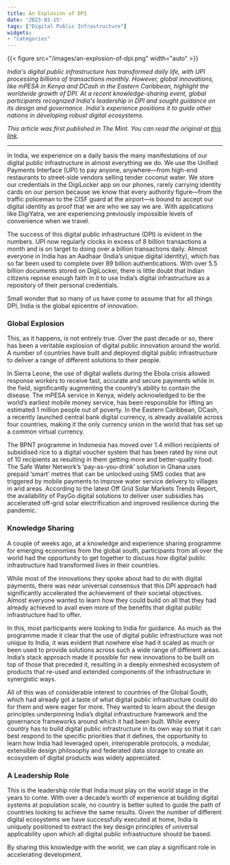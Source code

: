 ```yaml
---
title: An Explosion of DPI
date: '2023-03-15'
tags: ["Digital Public Infrastructure"]
widgets: 
- "categories"
---
```


{{< figure src="/images/an-explosion-of-dpi.png" width="auto" >}}

*India's digital public infrastructure has transformed daily life, with UPI processing billions of transactions monthly. However, global innovations, like mPESA in Kenya and DCash in the Eastern Caribbean, highlight the worldwide growth of DPI. At a recent knowledge-sharing event, global participants recognized India's leadership in DPI and sought guidance on its design and governance. India's experience positions it to guide other nations in developing robust digital ecosystems.*

<!--more-->
*This article was first published in The Mint. You can read the original at [this link](https://www.livemint.com/opinion/columns/india-must-lead-the-evolution-of-digital-infrastructure-11678814716292.html).*

---

In India, we experience on a daily basis the many manifestations of our digital public infrastructure in almost everything we do. We use the Unified Payments Interface (UPI) to pay anyone, anywhere—from high-end restaurants to street-side vendors selling tender coconut water. We store our credentials in the DigiLocker app on our phones, rarely carrying identity cards on our person because we know that every authority figure—from the traffic policeman to the CISF guard at the airport—is bound to accept our digital identity as proof that we are who we say we are. With applications like DigiYatra, we are experiencing previously impossible levels of convenience when we travel.

The success of this digital public infrastructure (DPI) is evident in the numbers. UPI now regularly clocks in excess of 8 billion transactions a month and is on target to doing over a billion transactions daily. Almost everyone in India has an Aadhaar (India’s unique digital identity), which has so far been used to complete over 89 billion authentications. With over 5.5 billion documents stored on DigiLocker, there is little doubt that Indian citizens repose enough faith in it to use India’s digital infrastructure as a repository of their personal credentials.

Small wonder that so many of us have come to assume that for all things DPI, India is the global epicentre of innovation.

### Global Explosion

This, as it happens, is not entirely true. Over the past decade or so, there has been a veritable explosion of digital public innovation around the world. A number of countries have built and deployed digital public infrastructure to deliver a range of different solutions to their people.

In Sierra Leone, the use of digital wallets during the Ebola crisis allowed response workers to receive fast, accurate and secure payments while in the field, significantly augmenting the country’s ability to contain the disease. The mPESA service in Kenya, widely acknowledged to be the world’s earliest mobile money service, has been responsible for lifting an estimated 1 million people out of poverty. In the Eastern Caribbean, DCash, a recently launched central bank digital currency, is already available across four countries, making it the only currency union in the world that has set up a common virtual currency.

The BPNT programme in Indonesia has moved over 1.4 million recipients of subsidised rice to a digital voucher system that has been rated by nine out of 10 recipients as resulting in them getting more and better-quality food. The Safe Water Network’s ‘pay-as-you-drink’ solution in Ghana uses prepaid ‘smart’ metres that can be unlocked using SMS codes that are triggered by mobile payments to improve water service delivery to villages in arid areas. According to the latest Off Grid Solar Markets Trends Report, the availability of PayGo digital solutions to deliver user subsidies has accelerated off-grid solar electrification and improved resilience during the pandemic.

### Knowledge Sharing

A couple of weeks ago, at a knowledge and experience sharing programme for emerging economies from the global south, participants from all over the world had the opportunity to get together to discuss how digital public infrastructure had transformed lives in their countries.

While most of the innovations they spoke about had to do with digital payments, there was near universal consensus that this DPI approach had significantly accelerated the achievement of their societal objectives. Almost everyone wanted to learn how they could build on all that they had already achieved to avail even more of the benefits that digital public infrastructure had to offer.

In this, most participants were looking to India for guidance. As much as the programme made it clear that the use of digital public infrastructure was not unique to India, it was evident that nowhere else had it scaled as much or been used to provide solutions across such a wide range of different areas. India’s stack approach made it possible for new innovations to be built on top of those that preceded it, resulting in a deeply enmeshed ecosystem of products that re-used and extended components of the infrastructure in synergistic ways.

All of this was of considerable interest to countries of the Global South, which had already got a taste of what digital public infrastructure could do for them and were eager for more. They wanted to learn about the design principles underpinning India’s digital infrastructure framework and the governance frameworks around which it had been built. While every country has to build digital public infrastructure in its own way so that it can best respond to the specific priorities that it defines, the opportunity to learn how India had leveraged open, interoperable protocols, a modular, extensible design philosophy and federated data storage to create an ecosystem of digital products was widely appreciated.

### A Leadership Role

This is the leadership role that India must play on the world stage in the years to come. With over a decade’s worth of experience at building digital systems at population scale, no country is better suited to guide the path of countries looking to achieve the same results. Given the number of different digital ecosystems we have successfully executed at home, India is uniquely positioned to extract the key design principles of universal applicability upon which all digital public infrastructure should be based.

By sharing this knowledge with the world, we can play a significant role in accelerating development.
